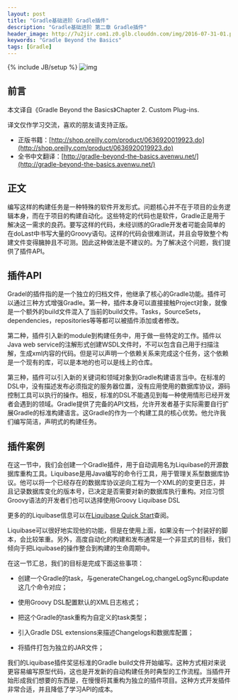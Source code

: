 ```yaml
---
layout: post
title: "Gradle基础进阶 Gradle插件"
description: "Gradle基础进阶 第二章 Gradle插件"
header_image: http://7u2jir.com1.z0.glb.clouddn.com/img/2016-07-31-01.png
keywords: "Gradle Beyond the Basics"
tags: [Gradle]
---
```

{% include JB/setup %}
![img](http://7u2jir.com1.z0.glb.clouddn.com/img/2016-07-31-01.png)

## 前言

本文译自《Gradle Beyond the Basics》Chapter 2. Custom Plug-ins.

译文仅作学习交流，喜欢的朋友请支持正版。

* 正版书籍：[http://shop.oreilly.com/product/0636920019923.do](http://shop.oreilly.com/product/0636920019923.do)
* 全书中文翻译：[http://gradle-beyond-the-basics.avenwu.net/](http://gradle-beyond-the-basics.avenwu.net/)

## 正文

编写这样的构建任务是一种特殊的软件开发形式。问题核心并不在于项目的业务逻辑本身，而在于项目的构建自动化。这些特定的代码也是软件，Gradle正是用于解决这一需求的良药。要写这样的代码，未经训练的Gradle开发者可能会简单的在doLast中书写大量的Groovy语句。这样的代码会很难测试，并且会导致整个构建文件变得臃肿且不可测。因此这种做法是不建议的。为了解决这个问题，我们提供了插件API。

## 插件API

Gradel的插件指的是一个独立的归档文件，他继承了核心的Gradle功能。插件可以通过三种方式增强Gradle。第一种，插件本身可以直接接触Project对象，就像是一个额外的build文件混入了当前的build文件。Tasks，SourceSets，dependencies，repositories等等都可以被插件添加或者修改。

第二种，插件引入新的module到构建任务中，用于做一些特定的工作。插件以Java web service的注解形式创建WSDL文件时，不可以包含自己用于扫描注解，生成xml内容的代码。但是可以声明一个依赖关系来完成这个任务，这个依赖是一个现有的库，可以是本地的也可以是线上的仓库。

第三种，插件可以引入新的关键词和领域对象到Gradle构建语言当中。在标准的DSL中，没有描述发布必须指定的服务器位置，没有应用使用的数据库协议，源码控制工具可以执行的操作。相反，标准的DSL不能遇见到每一种使用情形已经开发者会遇到的领域。Gradle提供了完备的API文档，允许开发者基于实际需要自行扩展Gradle的标准构建语言。这Gradle的作为一个构建工具的核心优势。他允许我们编写简洁，声明式的构建任务。

## 插件案例

在这一节中，我们会创建一个Gradle插件，用于自动调用名为Liquibase的开源数据库重构工具。Liquibase是用Java编写的命令行工具，用于管理关系型数据库协议。他可以将一个已经存在的数据库协议逆向工程为一个XML的的变更日志，并且记录数据库变化的版本号，已决定是否需要对新的数据库执行重构。对应习惯Groovy语法的开发者们也可以选择使用Groovy Liquibase DSL

更多的的Liquibase信息可以在[Liquibase Quick Start](http://www.liquibase.org/quickstart)查阅。

Liquibase可以很好地实现他的功能，但是在使用上面，如果没有一个封装好的脚本，会比较笨重。另外，高度自动化的构建和发布通常是一个非显式的目标，我们倾向于把Liquibase的操作整合到构建的生命周期中。

在这一节汇总，我们的目标是完成下面这些事项：

* 创建一个Gradle的task，与generateChangeLog,changeLogSync和update这几个命令对应；

* 使用Groovy DSL配置默认的XML日志格式；

* 把这个Gradle的task重构为自定义的task类型；

* 引入Gradle DSL extensions来描述Changelogs和数据库配置；

* 将插件打包为独立的JAR文件；

我们的Liquibase插件奖惩标准的Gradle build文件开始编写。这种方式相对来说更容易编写原型代码，这也是开发新的自动构建任务时典型的工作流程。当插件开始形成我们想要的东西是，在慢慢将其重构为独立的插件项目。这种方式开发插件非常合适，并且降低了学习API的成本。


